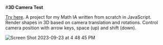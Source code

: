 #**3D Camera Test**

[Try here](https://camera-test.handyrandy.repl.co/). A project for my Math IA written from scratch in JavaScript. Render shapes in 3D based on camera translation and rotations. Control camera position with arrow keys, space (up) and shift (down).

  
![Screen Shot 2023-09-23 at 4 48 45 PM](https://github.com/alantensor/3D-Game-Engine-Camera-Test/assets/65095476/0d34c6de-26b9-4cca-a322-6673fd87ff40)
